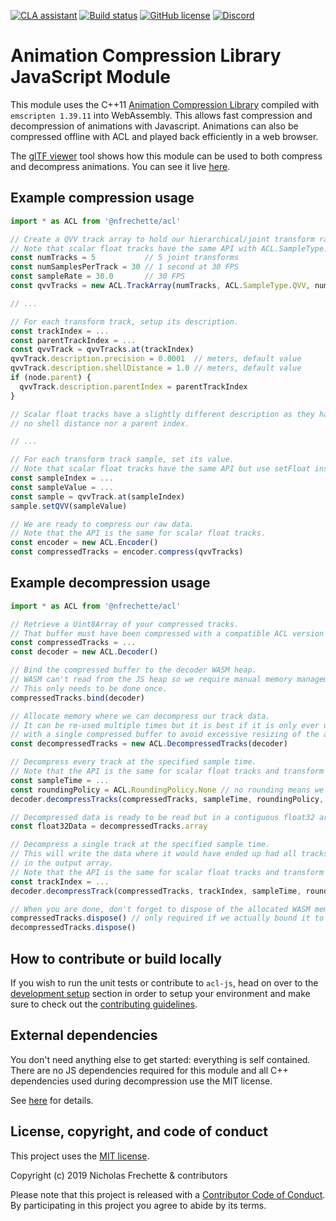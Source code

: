 [![CLA assistant](https://cla-assistant.io/readme/badge/nfrechette/acl-js)](https://cla-assistant.io/nfrechette/acl-js)
[![Build status](https://github.com/nfrechette/acl-js/workflows/build/badge.svg)](https://github.com/nfrechette/acl-js/actions)
[![GitHub license](https://img.shields.io/badge/license-MIT-blue.svg)](https://raw.githubusercontent.com/nfrechette/acl-js/master/LICENSE)
[![Discord](https://img.shields.io/discord/691048241864769647?label=discord)](https://discord.gg/UERt4bS)

# Animation Compression Library JavaScript Module

This module uses the C++11 [Animation Compression Library](https://github.com/nfrechette/acl) compiled with `emscripten 1.39.11` into WebAssembly. This allows fast compression and decompression of animations with Javascript. Animations can also be compressed offline with ACL and played back efficiently in a web browser.

The [glTF viewer](./tools/gltf_viewer) tool shows how this module can be used to both compress and decompress animations. You can see it live [here](https://nfrechette.github.io/acl_viewer/).

## Example compression usage

```js
import * as ACL from '@nfrechette/acl'

// Create a QVV track array to hold our hierarchical/joint transform raw data.
// Note that scalar float tracks have the same API with ACL.SampleType.Float instead.
const numTracks = 5           // 5 joint transforms
const numSamplesPerTrack = 30 // 1 second at 30 FPS
const sampleRate = 30.0       // 30 FPS
const qvvTracks = new ACL.TrackArray(numTracks, ACL.SampleType.QVV, numSamplesPerTrack, sampleRate);

// ...

// For each transform track, setup its description.
const trackIndex = ...
const parentTrackIndex = ...
const qvvTrack = qvvTracks.at(trackIndex)
qvvTrack.description.precision = 0.0001  // meters, default value
qvvTrack.description.shellDistance = 1.0 // meters, default value
if (node.parent) {
  qvvTrack.description.parentIndex = parentTrackIndex
}

// Scalar float tracks have a slightly different description as they have
// no shell distance nor a parent index.

// ...

// For each transform track sample, set its value.
// Note that scalar float tracks have the same API but use setFloat instead.
const sampleIndex = ...
const sampleValue = ...
const sample = qvvTrack.at(sampleIndex)
sample.setQVV(sampleValue)

// We are ready to compress our raw data.
// Note that the API is the same for scalar float tracks.
const encoder = new ACL.Encoder()
const compressedTracks = encoder.compress(qvvTracks)
```

## Example decompression usage

```js
import * as ACL from '@nfrechette/acl'

// Retrieve a Uint8Array of your compressed tracks.
// That buffer must have been compressed with a compatible ACL version (JS or otherwise).
const compressedTracks = ...
const decoder = new ACL.Decoder()

// Bind the compressed buffer to the decoder WASM heap.
// WASM can't read from the JS heap so we require manual memory management.
// This only needs to be done once.
compressedTracks.bind(decoder)

// Allocate memory where we can decompress our track data.
// It can be re-used multiple times but it is best if it is only ever used
// with a single compressed buffer to avoid excessive resizing of the allocated memory.
const decompressedTracks = new ACL.DecompressedTracks(decoder)

// Decompress every track at the specified sample time.
// Note that the API is the same for scalar float tracks and transform tracks.
const sampleTime = ...
const roundingPolicy = ACL.RoundingPolicy.None // no rounding means we interpolate between keys
decoder.decompressTracks(compressedTracks, sampleTime, roundingPolicy, decompressedTracks)

// Decompressed data is ready to be read but in a contiguous float32 array
const float32Data = decompressedTracks.array

// Decompress a single track at the specified sample time.
// This will write the data where it would have ended up had all tracks been decompressed
// in the output array.
// Note that the API is the same for scalar float tracks and transform tracks.
const trackIndex = ...
decoder.decompressTrack(compressedTracks, trackIndex, sampleTime, roundingPolicy, decompressedTracks)

// When you are done, don't forget to dispose of the allocated WASM memory
compressedTracks.dispose() // only required if we actually bound it to a decoder
decompressedTracks.dispose()
```

## How to contribute or build locally

If you wish to run the unit tests or contribute to `acl-js`, head on over to the [development setup](./docs/development_setup.md) section in order to setup your environment and make sure to check out the [contributing guidelines](CONTRIBUTING.md).

## External dependencies

You don't need anything else to get started: everything is self contained. There are no JS dependencies required for this module and all C++ dependencies used during decompression use the MIT license.

See [here](./external) for details.

## License, copyright, and code of conduct

This project uses the [MIT license](LICENSE).

Copyright (c) 2019 Nicholas Frechette & contributors

Please note that this project is released with a [Contributor Code of Conduct](CODE_OF_CONDUCT.md). By participating in this project you agree to abide by its terms.
